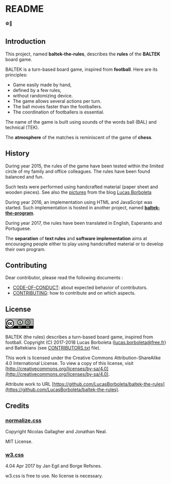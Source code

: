 # README

⚽🏃

## Introduction

This project, named **baltek-the-rules**, describes the **rules** of the **BALTEK** board game.

BALTEK is a turn-based board game, inspired from **football**. Here are its principles:

- Game easily made by hand,
- defined by a few rules,
- without randomizing device.
- The game allows several actions per turn.
- The ball moves faster than the footballers.
- The coordination of footballers is essential.

The name of the game is built using sounds of the words ball (BAL) and technical (TEK).

The **atmosphere** of the matches is reminiscent of the game of **chess**.

## History

During year 2015, the rules of the game have been tested within the limited circle of my family and office colleagues. The rules have been found balanced and fun.

Such tests were performed using handcrafted material (paper sheet and wooden pieces). See also the [pictures](http://lucas.borboleta.blog.free.fr/public/Baltek/2016-01--Baltek-Prototype-2/Diaporama.htm) from the blog [Lucas Borboleta](http://lucas.borboleta.blog.free.fr)

During year 2016, an implementation using HTML and JavaScript was started. Such implementation is hosted in another project, named **[baltek-the-program](https://github.com/LucasBorboleta/baltek-the-program)**.

During year 2017, the rules have been translated in English, Esperanto and Portuguese.

The **separation** of **text rules** and **software implementation** aims at encouraging people either to play using handcrafted material or to develop their own program.

## Contributing

Dear contributor, please read the following documents :

* [CODE-OF-CONDUCT](./CODE-OF-CONDUCT.md): about expected behavior of contributors.
* [CONTRIBUTING](./CONTRIBUTING.md): how to contribute and on which aspects.

## License

[![Creative Commons License](./packages/creative-commons/pictures/CC-BY-SA.png)](http://creativecommons.org/licenses/by-sa/4.0)

BALTEK (the rules) describes a turn-based board game, inspired from football. 
Copyright (C) 2017-2018 Lucas Borboleta ([lucas.borboleta@free.fr](mailto:lucas.borboleta@free.fr)) and Baltekians (see [CONTRIBUTORS.txt](./CONTRIBUTORS.txt) file).

This work is licensed under the Creative Commons Attribution-ShareAlike 4.0 International License. To view a copy of this license, visit [http://creativecommons.org/licenses/by-sa/4.0](http://creativecommons.org/licenses/by-sa/4.0).

Attribute work to URL [https://github.com/LucasBorboleta/baltek-the-rules](https://github.com/LucasBorboleta/baltek-the-rules).

## Credits

### [normalize.css](http://github.com/necolas/normalize.css/)

Copyright Nicolas Gallagher and Jonathan Neal.

MIT License.

### [w3.css](http://www.w3schools.com/w3css/)

4.04 Apr 2017 by Jan Egil and Borge Refsnes.

w3.css is free to use. No license is necessary.

